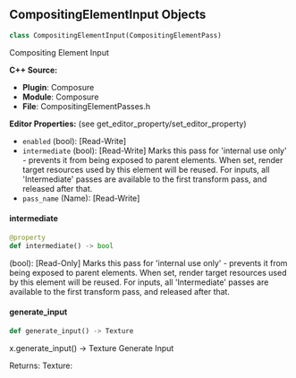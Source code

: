 ## CompositingElementInput Objects

```python
class CompositingElementInput(CompositingElementPass)
```

Compositing Element Input

**C++ Source:**

- **Plugin**: Composure
- **Module**: Composure
- **File**: CompositingElementPasses.h

**Editor Properties:** (see get_editor_property/set_editor_property)

- ``enabled`` (bool):  [Read-Write]
- ``intermediate`` (bool):  [Read-Write] Marks this pass for 'internal use only' - prevents it from being exposed to parent elements.
  When set, render target resources used by this element will be reused. For inputs, all 'Intermediate'
  passes are available to the first transform pass, and released after that.
- ``pass_name`` (Name):  [Read-Write]

<a id="unreal.CompositingElementInput.intermediate"></a>

#### intermediate

```python
@property
def intermediate() -> bool
```

(bool):  [Read-Only] Marks this pass for 'internal use only' - prevents it from being exposed to parent elements.
When set, render target resources used by this element will be reused. For inputs, all 'Intermediate'
passes are available to the first transform pass, and released after that.

<a id="unreal.CompositingElementInput.generate_input"></a>

#### generate_input

```python
def generate_input() -> Texture
```

x.generate_input() -> Texture
Generate Input

Returns:
    Texture:

<a id="unreal.CompositingMediaInput"></a>
